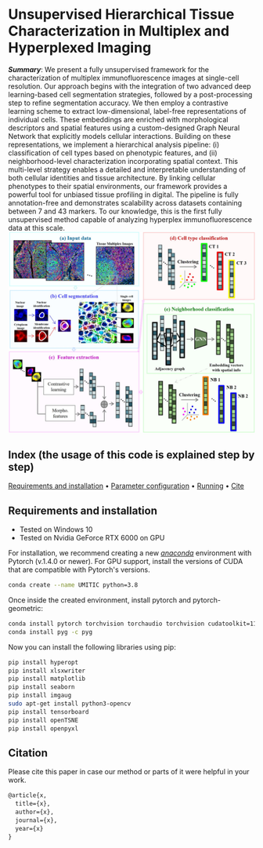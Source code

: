 # Unsupervised Hierarchical Tissue Characterization in Multiplex and Hyperplexed Imaging
***Summary***: We present a fully unsupervised framework for the characterization of multiplex immunofluorescence images at single-cell resolution. Our approach begins with the integration of two advanced deep learning-based cell segmentation strategies, followed by a post-processing step to refine segmentation accuracy. We then employ a contrastive learning scheme to extract low-dimensional, label-free representations of individual cells. These embeddings are enriched with morphological descriptors and spatial features using a custom-designed Graph Neural Network that explicitly models cellular interactions. Building on these representations, we implement a hierarchical analysis pipeline: (i) classification of cell types based on phenotypic features, and (ii) neighborhood-level characterization incorporating spatial context. This multi-level strategy enables a detailed and interpretable understanding of both cellular identities and tissue architecture. By linking cellular phenotypes to their spatial environments, our framework provides a powerful tool for unbiased tissue profiling in digital. The pipeline is fully annotation-free and demonstrates scalability across datasets containing between 7 and 43 markers. To our knowledge, this is the first fully unsupervised method capable of analyzing hyperplex immunofluorescence data at this scale. 
<img src='https://github.com/mariasanguesa/UMITIC/blob/main/images/method_overview.jpg' />

## Index (the usage of this code is explained step by step) 
[Requirements and installation](#Requirements-and-installation) • [Parameter configuration](#Parameter-configuration) • [Running](#Running) • [Cite](#Citation) 

## Requirements and installation
* Tested on Windows 10
* Tested on Nvidia GeForce RTX 6000 on GPU 

For installation, we recommend creating a new [*anaconda*](https://www.anaconda.com/distribution/) environment with Pytorch (v.1.4.0 or newer). For GPU support, install the versions of CUDA that are compatible with Pytorch's versions.
```sh
conda create --name UMITIC python=3.8
```

Once inside the created environment, install pytorch and pytorch-geometric:
```sh
conda install pytorch torchvision torchaudio torchvision cudatoolkit=11.3 -c pytorch
conda install pyg -c pyg
```

Now you can install the following libraries using pip:
```sh
pip install hyperopt
pip install xlsxwriter
pip install matplotlib
pip install seaborn
pip install imgaug
sudo apt-get install python3-opencv 
pip install tensorboard
pip install openTSNE
pip install openpyxl
```
## Citation
Please cite this paper in case our method or parts of it were helpful in your work.
```diff
@article{x,
  title={x},
  author={x},
  journal={x},
  year={x}
}
```
